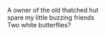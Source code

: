 A owner of the old thatched hut    
spare my little buzzing friends    
Two white butterflies?    


